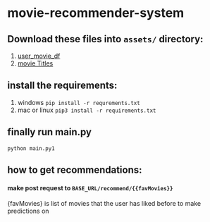 # movie-recommender-system


## Download these files into `assets/` directory:
1. [user_movie_df](https://drive.google.com/file/d/14fJo8OtfezU5vBAxTasEQlnd2rAi23NF/view?usp=sharing)
2. [movie Titles](https://drive.google.com/file/d/1VCMZhm2HHjje8txpk-AuOEW9YhFuoFjb/view?usp=sharing)


## install the requirements:
1. windows `pip install -r requrements.txt`
2. mac or linux `pip3 install -r requirements.txt`


## finally run main.py
`python main.py1`

## how to get recommendations:

#### make post request to ``BASE_URL/recommend/{{favMovies}}``
  {favMovies} is list of movies that the user has liked before to make predictions on
  
  
